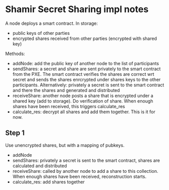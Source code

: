 # Shamir Secret Sharing impl notes

A node deploys a smart contract. 
In storage: 
- public keys of other parties
- encrypted shares received from other parties (encrypted with shared key)

Methods:
- addNode: add the public key of another node to the list of participants
- sendShares: a secret and share are sent privately to the smart contract from the PXE. The smart contract verifies the shares are correct wrt secret and sends the shares enrcrypted under shares keys to the other participants. 
Alternatively: privately a secret is sent to the smart contract and there the shares and generated and distributed
- receiveShare: another node posts a share that is encrypted under a shared key (add to storage). Do verification of share. When enough shares have been received, this triggers calculate_res
- calculate_res: decrypt all shares and add them together. This is it for now. 

## Step 1
Use unencrypted shares, but with a mapping of pubkeys.

- addNode
- sendShares: privately a secret is sent to the smart contract, shares are calculated and distributed
- receiveShare: called by another node to add a share to this collection. When enough shares have been received, reconstruction starts.
- calculate_res: add shares together
